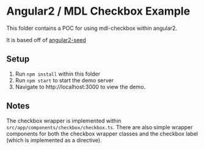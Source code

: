 # Angular2 / MDL Checkbox Example

This folder contains a POC for using mdl-checkbox within angular2.

It is based off of [angular2-seed](https://github.com/angular/angular2-seed)

## Setup

1. Run `npm install` within this folder
2. Run `npm start` to start the demo server
3. Navigate to http://localhost:3000 to view the demo.

## Notes

The checkbox wrapper is implemented within `src/app/components/checkbox/checkbox.ts`. There are also
simple wrapper components for both the checkbox wrapper classes and the checkbox label (which is
implemented as a directive).
